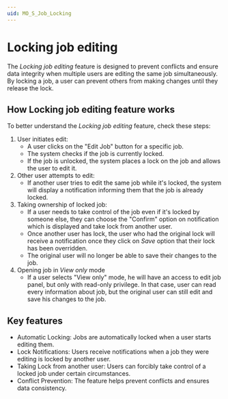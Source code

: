 ```yaml
---
uid: MO_S_Job_Locking
---
```


# Locking job editing

The *Locking job editing* feature is designed to prevent conflicts and ensure data integrity when multiple users are editing the same job simultaneously. By locking a job, a user can prevent others from making changes until they release the lock.

## How Locking job editing feature works

To better understand the *Locking job editing* feature, check these steps:

1. User initiates edit:
    - A user clicks on the "Edit Job" button for a specific job.
    - The system checks if the job is currently locked.
    - If the job is unlocked, the system places a lock on the job and allows the user to edit it.
1. Other user attempts to edit:
   - If another user tries to edit the same job while it's locked, the system will display a notification informing them that the job is already locked.
1. Taking ownership of locked job:
   - If a user needs to take control of the job even if it's locked by someone else, they can choose the "Confirm" option on notification which is displayed and take lock from another user.
   - Once another user has lock, the user who had the original lock will receive a notification once they click on *Save* option that their lock has been overridden.
   - The original user will no longer be able to save their changes to the job.
1. Opening job in *View only* mode
   - If a user selects "View only" mode, he will have an access to edit job panel, but only with read-only privilege. In that case, user can read every information about job, but the original user can still edit and save his changes to the job.

## Key features

- Automatic Locking: Jobs are automatically locked when a user starts editing them.
- Lock Notifications: Users receive notifications when a job they were editing is locked by another user.
- Taking Lock from another user: Users can forcibly take control of a locked job under certain circumstances.
- Conflict Prevention: The feature helps prevent conflicts and ensures data consistency.
